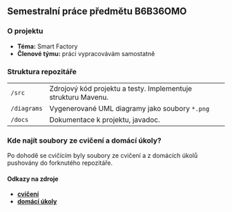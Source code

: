 ## Semestralní práce předmětu B6B36OMO

### O projektu
* **Téma:** Smart Factory
* **Členové týmu:** práci vypracovávám samostatně


### Struktura repozitáře
|                   |                                                                   |
|-------------------|-------------------------------------------------------------------|
|    `/src`         |   Zdrojový kód projektu a testy. Implementuje strukturu Mavenu.   |
|    `/diagrams`    |   Vygenerované UML diagramy jako soubory `*.png`                  |
|   `/docs`         |   Dokumentace k projektu, javadoc.                                |

### Kde najít soubory ze cvičení a domácí úkoly?

Po dohodě se cvičícím byly soubory ze cvičení a z domácích úkolů pushovány do forknutého repozitáře.

#### Odkazy na zdroje
* **[cvičení](https://gitlab.fel.cvut.cz/bartom47/b191_b6b36omo/tree/master)**
* **[domácí úkoly](https://gitlab.fel.cvut.cz/bartom47/b191_b6b36omo/tree/homeworks)**